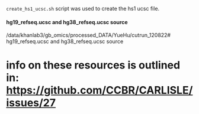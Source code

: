 `create_hs1_ucsc.sh` script was used to create the hs1 ucsc file.

#### hg19_refseq.ucsc and hg38_refseq.ucsc source
/data/khanlab3/gb_omics/processed_DATA/YueHu/cutrun_120822# hg19_refseq.ucsc and hg38_refseq.ucsc source

# info on these resources is outlined in: https://github.com/CCBR/CARLISLE/issues/27